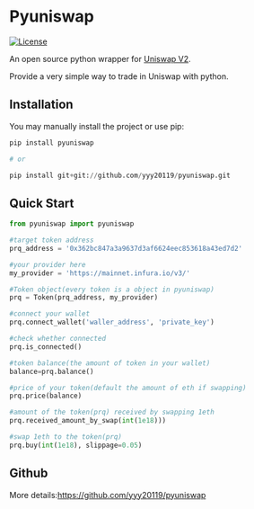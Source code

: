 # Pyuniswap


[![License](http://img.shields.io/badge/license-MIT-blue.svg)](https://raw.githubusercontent.com/asynctomatic/uniswap-v2-py/master/LICENSE)

An open source python wrapper for [Uniswap V2](https://uniswap.exchange/).

Provide a very simple way to trade in Uniswap with python.

## Installation
You may manually install the project or use pip:

```python
pip install pyuniswap

# or

pip install git+git://github.com/yyy20119/pyuniswap.git
```

## Quick Start
```python
from pyuniswap import pyuniswap

#target token address
prq_address = '0x362bc847a3a9637d3af6624eec853618a43ed7d2'

#your provider here
my_provider = 'https://mainnet.infura.io/v3/'

#Token object(every token is a object in pyuniswap)
prq = Token(prq_address, my_provider)

#connect your wallet
prq.connect_wallet('waller_address', 'private_key')

#check whether connected
prq.is_connected()

#token balance(the amount of token in your wallet)
balance=prq.balance()

#price of your token(default the amount of eth if swapping)
prq.price(balance)

#amount of the token(prq) received by swapping 1eth
prq.received_amount_by_swap(int(1e18)))

#swap 1eth to the token(prq)
prq.buy(int(1e18), slippage=0.05)
```

## Github

More details:https://github.com/yyy20119/pyuniswap




